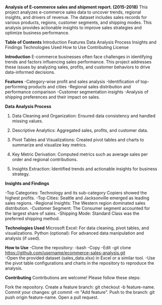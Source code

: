 **Analysis of E-commerce sales and shipment report. (2015-2018)**
This project analyzes e-commerce sales data to uncover trends, regional insights, and drivers of revenue. The dataset includes sales records for various products, regions, customer segments, and shipping modes. This analysis provides actionable insights to improve sales strategies and optimize business performance.

**Table of Contents**
Introduction
Features
Data Analysis Process
Insights and Findings
Technologies Used
How to Use
Contributing
License

**Introduction**
E-commerce businesses often face challenges in identifying trends and factors influencing sales performance. This project addresses these issues by analyzing sales, profits, and customer behaviors to drive data-informed decisions.

**Features**
-Category-wise profit and sales analysis
-Identification of top-performing products and cities
-Regional sales distribution and performance comparison
-Customer segmentation insights
-Analysis of shipping preferences and their impact on sales.

**Data Analysis Process**

1. Data Cleaning and Organization:
   Ensured data consistency and handled missing values.

2. Descriptive Analytics:
   Aggregated sales, profits, and customer data.

3. Pivot Tables and Visualizations:
   Created pivot tables and charts to summarize and visualize key metrics.

4. Key Metric Derivation:
   Computed metrics such as average sales per order and regional contributions.

5. Insights Extraction:
   Identified trends and actionable insights for business strategy.

**Insights and Findings**

-Top Categories: Technology and its sub-category Copiers showed the highest profits.
-Top Cities: Seattle and Jacksonville emerged as leading sales regions.
-Regional Insights: The Western region dominated sales distribution.
-Customer Segment: The Consumer segment accounted for the largest share of sales.
-Shipping Mode: Standard Class was the preferred shipping method.

**Technologies Used**
Microsoft Excel: For data cleaning, pivot tables, and visualizations.
Python (optional): For advanced data manipulation and analysis (if used).

**How to Use**
-Clone the repository:
-bash
-Copy
-Edit
-git clone https://github.com/username/ecommerce-sales-analysis.git  
-Open the provided dataset (sales_data.xlsx) in Excel or a similar tool.
-Use the pivot table configurations and charts in the repository to reproduce the analysis.

**Contributing**
Contributions are welcome! Please follow these steps:

Fork the repository.
Create a feature branch: git checkout -b feature-name.
Commit your changes: git commit -m "Add feature".
Push to the branch: git push origin feature-name.
Open a pull request.
